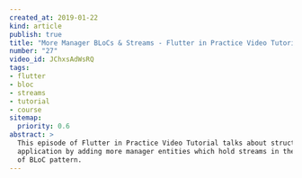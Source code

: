```yaml
---
created_at: 2019-01-22
kind: article
publish: true
title: "More Manager BLoCs & Streams - Flutter in Practice Video Tutorial"
number: "27"
video_id: JChxsAdWsRQ
tags:
- flutter
- bloc
- streams
- tutorial
- course
sitemap:
  priority: 0.6
abstract: >
  This episode of Flutter in Practice Video Tutorial talks about structuring the
  application by adding more manager entities which hold streams in the context
  of BLoC pattern.
---
```






